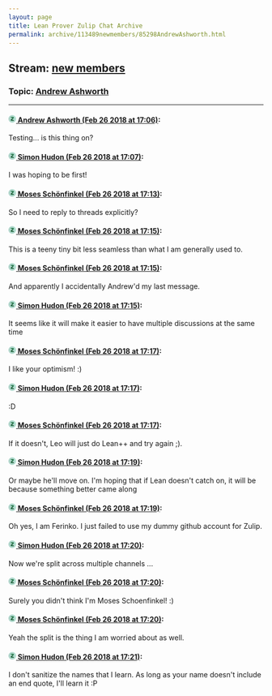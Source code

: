 ```yaml
---
layout: page
title: Lean Prover Zulip Chat Archive 
permalink: archive/113489newmembers/85298AndrewAshworth.html
---
```


## Stream: [new members](index.html)
### Topic: [Andrew Ashworth](85298AndrewAshworth.html)

---

#### [![Click to go to Zulip](../../assets/img/zulip2.png) Andrew Ashworth (Feb 26 2018 at 17:06)](https://leanprover.zulipchat.com/#narrow/stream/113489-new%20members/topic/Andrew%20Ashworth/near/123002176):
Testing... is this thing on?

#### [![Click to go to Zulip](../../assets/img/zulip2.png) Simon Hudon (Feb 26 2018 at 17:07)](https://leanprover.zulipchat.com/#narrow/stream/113489-new%20members/topic/Andrew%20Ashworth/near/123002194):
I was hoping to be first!

#### [![Click to go to Zulip](../../assets/img/zulip2.png) Moses Schönfinkel (Feb 26 2018 at 17:13)](https://leanprover.zulipchat.com/#narrow/stream/113489-new%20members/topic/Andrew%20Ashworth/near/123002431):
So I need to reply to threads explicitly?

#### [![Click to go to Zulip](../../assets/img/zulip2.png) Moses Schönfinkel (Feb 26 2018 at 17:15)](https://leanprover.zulipchat.com/#narrow/stream/113489-new%20members/topic/Andrew%20Ashworth/near/123002496):
This is a teeny tiny bit less seamless than what I am generally used to.

#### [![Click to go to Zulip](../../assets/img/zulip2.png) Moses Schönfinkel (Feb 26 2018 at 17:15)](https://leanprover.zulipchat.com/#narrow/stream/113489-new%20members/topic/Andrew%20Ashworth/near/123002511):
And apparently I accidentally Andrew'd my last message.

#### [![Click to go to Zulip](../../assets/img/zulip2.png) Simon Hudon (Feb 26 2018 at 17:15)](https://leanprover.zulipchat.com/#narrow/stream/113489-new%20members/topic/Andrew%20Ashworth/near/123002512):
It seems like it will make it easier to have multiple discussions at the same time

#### [![Click to go to Zulip](../../assets/img/zulip2.png) Moses Schönfinkel (Feb 26 2018 at 17:17)](https://leanprover.zulipchat.com/#narrow/stream/113489-new%20members/topic/Andrew%20Ashworth/near/123002577):
I like your optimism! :)

#### [![Click to go to Zulip](../../assets/img/zulip2.png) Simon Hudon (Feb 26 2018 at 17:17)](https://leanprover.zulipchat.com/#narrow/stream/113489-new%20members/topic/Andrew%20Ashworth/near/123002588):
:D

#### [![Click to go to Zulip](../../assets/img/zulip2.png) Moses Schönfinkel (Feb 26 2018 at 17:17)](https://leanprover.zulipchat.com/#narrow/stream/113489-new%20members/topic/Andrew%20Ashworth/near/123002594):
If it doesn't, Leo will just do Lean++ and try again ;).

#### [![Click to go to Zulip](../../assets/img/zulip2.png) Simon Hudon (Feb 26 2018 at 17:19)](https://leanprover.zulipchat.com/#narrow/stream/113489-new%20members/topic/Andrew%20Ashworth/near/123002689):
Or maybe he'll move on. I'm hoping that if Lean doesn't catch on, it will be because something better came along

#### [![Click to go to Zulip](../../assets/img/zulip2.png) Moses Schönfinkel (Feb 26 2018 at 17:19)](https://leanprover.zulipchat.com/#narrow/stream/113489-new%20members/topic/Andrew%20Ashworth/near/123002696):
Oh yes, I am Ferinko. I just failed to use my dummy github account for Zulip.

#### [![Click to go to Zulip](../../assets/img/zulip2.png) Simon Hudon (Feb 26 2018 at 17:20)](https://leanprover.zulipchat.com/#narrow/stream/113489-new%20members/topic/Andrew%20Ashworth/near/123002752):
Now we're split across multiple channels ...

#### [![Click to go to Zulip](../../assets/img/zulip2.png) Moses Schönfinkel (Feb 26 2018 at 17:20)](https://leanprover.zulipchat.com/#narrow/stream/113489-new%20members/topic/Andrew%20Ashworth/near/123002764):
Surely you didn't think I'm Moses Schoenfinkel! :)

#### [![Click to go to Zulip](../../assets/img/zulip2.png) Moses Schönfinkel (Feb 26 2018 at 17:20)](https://leanprover.zulipchat.com/#narrow/stream/113489-new%20members/topic/Andrew%20Ashworth/near/123002769):
Yeah the split is the thing I am worried about as well.

#### [![Click to go to Zulip](../../assets/img/zulip2.png) Simon Hudon (Feb 26 2018 at 17:21)](https://leanprover.zulipchat.com/#narrow/stream/113489-new%20members/topic/Andrew%20Ashworth/near/123002790):
I don't sanitize the names that I learn. As long as your name doesn't include an end quote, I'll learn it :P

